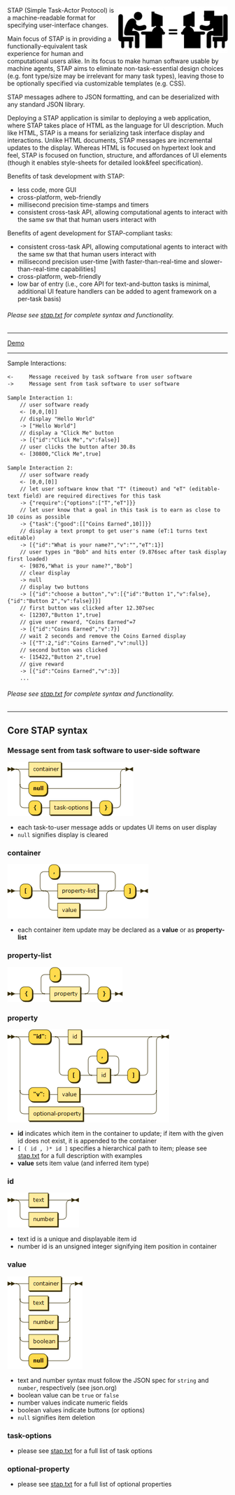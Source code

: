 <img src="pres/stap-icon.png" width=250 align=right>
STAP (Simple Task-Actor Protocol) is a machine-readable format for specifying user-interface changes. 

Main focus of STAP is in providing a functionally-equivalent task experience for human and computational users alike.
In its focus to make human software usable by machine agents, STAP aims to eliminate non-task-essential design choices (e.g. font type/size may be irrelevant for many task types), leaving those to be optionally specified via customizable templates (e.g. CSS).

STAP messages adhere to JSON formatting, and can be deserialized with any standard JSON library.

Deploying a STAP application is similar to deploying a web application, where STAP takes place of HTML as the language for UI description.
Much like HTML, STAP is a means for serializing task interface display and interactions.
Unlike HTML documents, STAP messages are incremental updates to the display.
Whereas HTML is focused on hypertext look and feel, STAP is focused on function, structure, and affordances of UI elements (though it enables style-sheets for detailed look&feel specification).

Benefits of task development with STAP:
- less code, more GUI
- cross-platform, web-friendly
- millisecond precision time-stamps and timers
- consistent cross-task API, allowing computational agents to interact with the same sw that that human users interact with

Benefits of agent development for STAP-compliant tasks:
- consistent cross-task API, allowing computational agents to interact with the same sw that that human users interact with
- millisecond precision user-time [with faster-than-real-time and slower-than-real-time capabilities]
- cross-platform, web-friendly
- low bar of entry (i.e., core API for text-and-button tasks is minimal, additional UI feature handlers can be added to agent framework on a per-task basis)

###### Please see [stap.txt](stap.txt) for complete syntax and functionality.

***

[Demo](https://cdn.rawgit.com/vdv7/stapjs/ee0cd1f4/demo.html)

***

Sample Interactions:

    <-     Message received by task software from user software
    ->     Message sent from task software to user software

    Sample Interaction 1:
        // user software ready
        <- [0,0,[0]]
        // display "Hello World"
        -> ["Hello World"]
        // display a "Click Me" button
        -> [{"id":"Click Me","v":false}]
        // user clicks the button after 30.8s
        <- [30800,"Click Me",true]

    Sample Interaction 2:
        // user software ready
        <- [0,0,[0]]
        // let user software know that "T" (timeout) and "eT" (editable-text field) are required directives for this task
        -> {"require":{"options":["T","eT"]}}
        // let user know that a goal in this task is to earn as close to 10 coins as possible
        -> {"task":{"good":[["Coins Earned",10]]}}
        // display a text prompt to get user's name (eT:1 turns text editable)
        -> [{"id":"What is your name?","v":"","eT":1}]
        // user types in "Bob" and hits enter (9.876sec after task display first loaded)
        <- [9876,"What is your name?","Bob"]
        // clear display
        -> null
        // display two buttons
        -> [{"id":"choose a button","v":[{"id":"Button 1","v":false},{"id":"Button 2","v":false}]}]
        // first button was clicked after 12.307sec
        <- [12307,"Button 1",true]
        // give user reward, "Coins Earned"=7
        -> [{"id":"Coins Earned","v":7}]
        // wait 2 seconds and remove the Coins Earned display
        -> [{"T":2,"id":"Coins Earned","v":null}]
        // second button was clicked
        <- [15422,"Button 2",true]
        // give reward
        -> [{"id":"Coins Earned","v":3}]
        ...

###### Please see [stap.txt](stap.txt) for complete syntax and functionality.

***

## Core STAP syntax

### Message sent from task software to user-side software
![task-to-user](pres/task-to-user.png)
- each task-to-user message adds or updates UI items on user display
- `null` signifies display is cleared

### container
![container](pres/container.png)
- each container item update may be declared as a **value** or as **property-list**

### property-list
![property-list](pres/property-list.png)

### property
![property](pres/property.png)
- **id** indicates which item in the container to update; if item with the given id does not exist, it is appended to the container
- `[ ( id , )* id ]` specifies a hierarchical path to item; please see [stap.txt](stap.txt) for a full description with examples
- **value** sets item value (and inferred item type)

### id
![id](pres/id.png)
- text id is a unique and displayable item id
- number id is an unsigned integer signifying item position in container

### value
![value](pres/value.png)
- text and number syntax must follow the JSON spec for `string` and `number`, respectively (see json.org)
- boolean value can be `true` or `false`
- number values indicate numeric fields
- boolean values indicate buttons (or options)
- `null` signifies item deletion

### task-options
- please see [stap.txt](stap.txt) for a full list of task options

### optional-property
- please see [stap.txt](stap.txt) for a full list of optional properties
